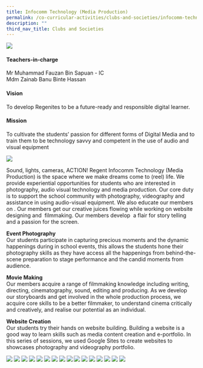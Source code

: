 ```yaml
---
title: Infocomm Technology (Media Production)
permalink: /co-curricular-activities/clubs-and-societies/infocomm-technology/
description: ""
third_nav_title: Clubs and Societies
---
```

![](/images/CCA/Infocomm%20Technology/INFOCOMBanner%20-%202023.jpg)

#### Teachers-in-charge  
Mr Muhammad Fauzan Bin Sapuan - IC  
Mdm Zainab Banu Binte Hassan  

#### Vision                              
To develop Regenites to be a future-ready and responsible digital learner.

#### Mission  
To cultivate the students’ passion for different forms of Digital Media and to train them to be technology savvy and competent in the use of audio and visual equipment

![](/images/CCA/2022%20Infocomm%20Formal.jpg)

Sound, lights, cameras, ACTION! Regent Infocomm Technology (Media Production) is the space where we make dreams come to (reel) life. We provide experiential opportunities for students who are interested in photography, audio visual technology and media production. Our core duty is to support the school community with photography, videography and assistance in using audio-visual equipment. We also educate our members on . Our members get our creative juices flowing while working on website designing and  filmmaking. Our members develop  a flair for story telling and a passion for the screen.

**Event Photography**  
Our students participate in capturing precious moments and the dynamic happenings during in school events, this allows the students hone their photography skills as they have access all the happenings from behind-the-scene preparation to stage performance and the candid moments from audience.

**Movie Making**              
Our members acquire a range of filmmaking knowledge including writing, directing, cinematography, sound, editing and producing. As we develop our storyboards and get involved in the whole production process, we acquire core skills to be a better filmmaker, to understand cinema critically and creatively, and realise our potential as an individual.

**Website Creation**   
Our students try their hands on website building. Building a website is a good way to learn skills such as media content creation and e-portfolio. In this series of sessions, we used Google Sites to create websites to showcases photography and videography portfolio.



![](/images/CCA/2022%20Infocomm%20Fun.jpg)
![](/images/CCA/Infocomm%20Technology/INFOCOM2023-1.png)
![](/images/CCA/Infocomm%20Technology/INFOCOM2023-2.png)
![](/images/CCA/Infocomm%20Technology/INFOCOM2023-3.png)
![](/images/CCA/Infocomm%20Technology/INFOCOM2023-4.png)
![](/images/CCA/Infocomm%20Technology/INFOCOM2023-5.png)
![](/images/CCA/Infocomm%20Technology/INFOCOM2023-6.png)
![](/images/CCA/Infocomm%20Technology/INFOCOM2023-7.png)
![](/images/CCA/Infocomm%20Technology/INFOCOM2023-8.png)
![](/images/CCA/Infocomm%20Technology/INFOCOM2023-9.png)
![](/images/CCA/Infocomm%20Technology/INFOCOM2023-10.png)
![](/images/CCA/Infocomm%20Technology/INFOCOM2023-11.png)
![](/images/CCA/Infocomm%20Technology/INFOCOM2023-12.png)
![](/images/CCA/Infocomm%20Technology/INFOCOM2023-13.png)
![](/images/CCA/Infocomm%20Technology/INFOCOM2023-14.png)
![](/images/CCA/Infocomm%20Technology/INFOCOM2023-15.png)